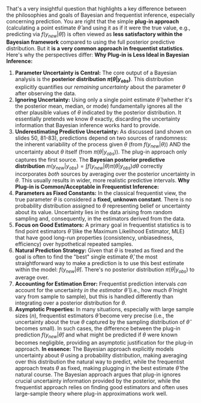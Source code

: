 That's a very insightful question that highlights a key difference between the philosophies and goals of Bayesian and frequentist inference, especially concerning prediction.
You are right that the simple **plug-in approach** (calculating a point estimate $\hat{\theta}$ and using it as if it were the true value, e.g., predicting via $f(y_{new}|\hat{\theta})$) is often viewed as **less satisfactory within the Bayesian framework** compared to using the full posterior predictive distribution. But it **is a very common approach in frequentist statistics**.
Here's why the perspectives differ:
**Why Plug-in is Less Ideal in Bayesian Inference:**
1. **Parameter Uncertainty is Central:** The core output of a Bayesian analysis is the **posterior distribution $\pi(\theta|y_{obs})$**. This distribution explicitly quantifies our *remaining uncertainty* about the parameter $\theta$ after observing the data.
2. **Ignoring Uncertainty:** Using only a single point estimate $\hat{\theta}$ (whether it's the posterior mean, median, or mode) fundamentally ignores all the other plausible values of $\theta$ indicated by the posterior distribution. It essentially pretends we know $\theta$ exactly, discarding the uncertainty information that Bayesian inference works hard to provide.
3. **Underestimating Predictive Uncertainty:** As discussed (and shown on slides 50, 81-83), predictions depend on two sources of randomness: the inherent variability of the process given $\theta$ (from $f(y_{new}|\theta)$) AND the uncertainty about $\theta$ itself (from $\pi(\theta|y_{obs})$). The plug-in approach only captures the first source. The **Bayesian posterior predictive distribution** $m(y_{new}|y_{obs}) = \int f(y_{new}|\theta)\pi(\theta|y_{obs})d\theta$ correctly incorporates *both* sources by averaging over the posterior uncertainty in $\theta$. This usually results in wider, more realistic predictive intervals.
**Why Plug-in is Common/Acceptable in Frequentist Inference:**
1. **Parameters as Fixed Constants:** In the classical frequentist view, the true parameter $\theta$ is considered a **fixed, unknown constant**. There is no probability distribution assigned to $\theta$ representing belief or uncertainty about its value. Uncertainty lies in the data arising from random sampling and, consequently, in the estimators derived from the data.
2. **Focus on Good Estimators:** A primary goal in frequentist statistics is to find point estimators $\hat{\theta}$ (like the Maximum Likelihood Estimator, MLE) that have good long-run properties (consistency, unbiasedness, efficiency) over hypothetical repeated samples.
3. **Natural Prediction Strategy:** Given that $\theta$ is treated as fixed and the goal is often to find the "best" single estimate $\hat{\theta}$, the most straightforward way to make a prediction is to use this best estimate within the model: $f(y_{new}|\hat{\theta})$. There's no posterior distribution $\pi(\theta|y_{obs})$ to average over.
4. **Accounting for Estimation Error:** Frequentist prediction intervals *can* account for the uncertainty *in the estimator* $\hat{\theta}$ (i.e., how much $\hat{\theta}$ might vary from sample to sample), but this is handled differently than integrating over a posterior distribution for $\theta$.
5. **Asymptotic Properties:** In many situations, especially with large sample sizes ($n$), frequentist estimators $\hat{\theta}$ become very precise (i.e., the uncertainty about the true $\theta$ captured by the sampling distribution of $\hat{\theta}$ becomes small). In such cases, the difference between the plug-in prediction $f(y_{new}|\hat{\theta})$ and what might be predicted if $\theta$ were known becomes negligible, providing an asymptotic justification for the plug-in approach.
**In essence:** The Bayesian approach explicitly models uncertainty about $\theta$ using a probability distribution, making averaging over this distribution the natural way to predict, while the frequentist approach treats $\theta$ as fixed, making plugging in the best estimate $\hat{\theta}$ the natural course. The Bayesian approach argues that plug-in ignores crucial uncertainty information provided by the posterior, while the frequentist approach relies on finding good estimators and often uses large-sample theory where plug-in approximations work well.